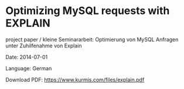 Optimizing MySQL requests with EXPLAIN
======================================

project paper / kleine Seminararbeit: Optimierung von MySQL Anfragen unter Zuhilfenahme von Explain

Date: 2014-07-01

Language: German

Download PDF: https://www.kurmis.com/files/explain.pdf


